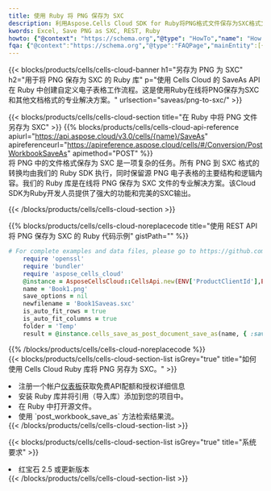 ```yaml
---
title: 使用 Ruby 将 PNG 保存为 SXC
description: 利用Aspose.Cells Cloud SDK for Ruby将PNG格式文件保存为SXC格式文件。
kwords: Excel, Save PNG as SXC, REST, Ruby
howto: {"@context": "https://schema.org","@type": "HowTo","name": "How to save PNG as SXC using the Cells Cloud Ruby library.","description": "How to save PNG as SXC using the Cells Cloud Ruby library.","image": {"@type": "ImageObject"},"url": "/ruby/saveas/png-to-sxc/","step": [{ "@type": "HowToStep","name": "How to save PNG as SXC using the Cells Cloud Ruby library. step 1", "image": {"@type": "ImageObject",},"url": "/ruby/saveas/png-to-sxc/","text": "Register an account at <a href='https://dashboard.aspose.cloud/'>Dashboard</a> to get free API quota & authorization details",},{ "@type": "HowToStep","name": "How to save PNG as SXC using the Cells Cloud Ruby library. step 1", "image": {"@type": "ImageObject",},"url": "/ruby/saveas/png-to-sxc/","text": "Install Ruby library and add the reference (import the library) to your project.",},{ "@type": "HowToStep","name": "How to save PNG as SXC using the Cells Cloud Ruby library. step 1", "image": {"@type": "ImageObject",},"url": "/ruby/saveas/png-to-sxc/","text": "Open the source file in Ruby.",},{ "@type": "HowToStep","name": "How to save PNG as SXC using the Cells Cloud Ruby library. step 1", "image": {"@type": "ImageObject",},"url": "/ruby/saveas/png-to-sxc/","text": "Use the `post_workbook_save_as` method to retrieve the resulting stream.",}, ],"supply": {"@type": "HowToSupply","name": "document"},"tool": [{"@type": "HowToTool","name": "RubyMine, Visual Studio Code, Aptana Studio, NetBeans"},{"@type": "HowToTool","name": "Aspose Cells"}],"totalTime": "PT6M"}
fqa: {"@context":"https://schema.org","@type":"FAQPage","mainEntity":[{"@type":"Question","name":"Why save file as other formats file in C# using REST API?","acceptedAnswer":{"@type":"Answer","text":"Documents are encoded in many ways, and some files may be incompatible with the software you use. To open and read such files, just save them as appropriate file formats.<br/><ol><li>Install .NET SDK and add the reference (import the library) to your project.</li><li>Open the source file in C# using REST API.</li><li>Call the PostWorkbookSaveAsRequest() method, passing an output filename with required extension.</li><li>Get the result of save as a separate file.</li></ol>"}},{"@type":"Question","name":"What file formats can I save as with your C# library?","acceptedAnswer":{"@type":"Answer","text":"We support a variety of file formats for conversion using .NET library, including XLSX, Excel, xls , PDF, CSV, HTML, Markdown, XML, PNG, JPG, TIFF, Json, TXT and many more."}},{"@type":"Question","name":"What is the maximum allowed file size for conversion using this .NET library?","acceptedAnswer":{"@type":"Answer","text":"There are no file size limits for format conversions using .NET library."}}]}
---
```

{{< blocks/products/cells/cells-cloud-banner h1="另存为 PNG 为 SXC" h2="用于将 PNG 保存为 SXC 的 Ruby 库" p="使用 Cells Cloud 的 SaveAs API 在 Ruby 中创建自定义电子表格工作流程。这是使用Ruby在线将PNG保存为SXC和其他文档格式的专业解决方案。" urlsection="saveas/png-to-sxc/" >}}

{{< blocks/products/cells/cells-cloud-section title="在 Ruby 中将 PNG 文件另存为 SXC" >}}
{{% blocks/products/cells/cells-cloud-api-reference apiurl="https://api.aspose.cloud/v3.0/cells/{name}/SaveAs" apireferenceurl="https://apireference.aspose.cloud/cells/#/Conversion/PostWorkbookSaveAs" apimethod="POST" %}}
<br/>
将 PNG 中的文件格式保存为 SXC 是一项复杂的任务。所有 PNG 到 SXC 格式的转换均由我们的 Ruby SDK 执行，同时保留源 PNG 电子表格的主要结构和逻辑内容。我们的 Ruby 库是在线将 PNG 保存为 SXC 文件的专业解决方案。该Cloud SDK为Ruby开发人员提供了强大的功能和完美的SXC输出。

{{< /blocks/products/cells/cells-cloud-section >}}

{{% blocks/products/cells/cells-cloud-noreplacecode title="使用 REST API 将 PNG 保存为 SXC 的 Ruby 代码示例" gistPath="" %}}
  
```ruby
# For complete examples and data files, please go to https://github.com/aspose-cells-cloud/aspose-cells-cloud-ruby/
    require 'openssl'
    require 'bundler'
    require 'aspose_cells_cloud'
    @instance = AsposeCellsCloud::CellsApi.new(ENV['ProductClientId'],ENV['ProductClientSecret'])
    name = 'Book1.png'
    save_options = nil
    newfilename = 'Book1Saveas.sxc'
    is_auto_fit_rows = true
    is_auto_fit_columns = true
    folder = 'Temp'
    result = @instance.cells_save_as_post_document_save_as(name, { :save_options=>save_options, :newfilename=>(folder+"/"+newfilename), :is_auto_fit_rows=>is_auto_fit_rows, :is_auto_fit_columns=>is_auto_fit_columns, :folder=>folder})
```
  
{{% /blocks/products/cells/cells-cloud-noreplacecode %}}
<br/>
{{< blocks/products/cells/cells-cloud-section-list isGrey="true" title="如何使用 Cells Cloud Ruby 库将 PNG 另存为 SXC。" >}}
<li>注册一个帐户<a href="https://dashboard.aspose.cloud/">仪表板</a>获取免费API配额和授权详细信息</li>
<li>安装 Ruby 库并将引用（导入库）添加到您的项目中。</li>
<li>在 Ruby 中打开源文件。</li>
<li>使用 `post_workbook_save_as` 方法检索结果流。</li>
{{< /blocks/products/cells/cells-cloud-section-list >}}

{{< blocks/products/cells/cells-cloud-section-list isGrey="true" title="系统要求" >}}
<li>红宝石 2.5 或更新版本</li>
{{< /blocks/products/cells/cells-cloud-section-list >}}
